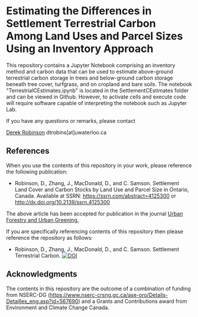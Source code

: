 # Estimating the Differences in Settlement Terrestrial Carbon Among Land Uses and Parcel Sizes Using an Inventory Approach

This repository contains a Jupyter Notebook comprising an inventory method and carbon data that can be used to estimate above-ground terrestrial carbon storage in trees and below-ground carbon storage beneath tree cover, turfgrass, and on cropland and bare soils. The notebook "TerrestrialCEstimates.ipynb" is located in the SettlementCEstimates folder and can be viewed in Github. However, to activate cells and execute code will require software capable of interpreting the notebook such as Jupyter Lab.

If you have any questions or remarks, please contact

[Derek Robinson](https://uwaterloo.ca/geography-environmental-management/people-profiles/derek-t-robinson)
dtrobins[at]uwaterloo.ca

## References

When you use the contents of this repository in your work, please reference the following 
publication:

- Robinson, D., Zhang, J., MacDonald, D., and C. Samson. Settlement Land Cover and Carbon 
Stocks by Land Use and Parcel Size in Ontario, Canada. 
Available at SSRN: https://ssrn.com/abstract=4125300 or http://dx.doi.org/10.2139/ssrn.4125300

The above article has been accepted for publication in the journal <a href="https://www.sciencedirect.com/journal/urban-forestry-and-urban-greening">Urban Forestry and Urban Greening.</a>

If you are specifically referencing contents of this repository then please reference the repository as follows:

- Robinson, D., Zhang, J., MacDonald, D., and C. Samson. Settlement Terrestrial Carbon.
[![DOI](https://zenodo.org/badge/446481262.svg)](https://zenodo.org/badge/latestdoi/446481262)


## Acknowledgments

The contents in this repository are the outcome of a combination of funding from NSERC-DG (https://www.nserc-crsng.gc.ca/ase-oro/Details-Detailles_eng.asp?id=567690) and a Grants and Contributions award from Environment and Climate Change Canada.
